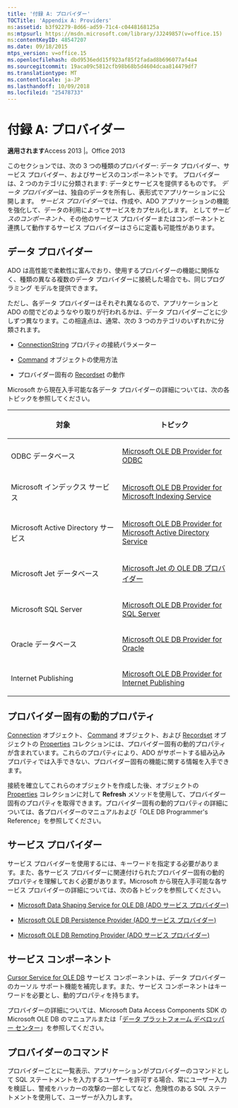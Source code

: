 ```yaml
---
title: '付録 A: プロバイダー'
TOCTitle: 'Appendix A: Providers'
ms:assetid: b3f92279-8d66-ad59-71c4-c0448168125a
ms:mtpsurl: https://msdn.microsoft.com/library/JJ249857(v=office.15)
ms:contentKeyID: 48547207
ms.date: 09/18/2015
mtps_version: v=office.15
ms.openlocfilehash: dbd9536edd15f923af85f2fadad8b696077af4a4
ms.sourcegitcommit: 19aca09c5812cfb98b68b5d4604dcaa814479df7
ms.translationtype: MT
ms.contentlocale: ja-JP
ms.lasthandoff: 10/09/2018
ms.locfileid: "25478733"
---
```

# <a name="appendix-a-providers"></a>付録 A: プロバイダー


**適用されます**Access 2013 |。Office 2013


このセクションでは、次の 3 つの種類のプロバイダー: データ プロバイダー、サービス プロバイダー、およびサービスのコンポーネントです。 プロバイダーは、2 つのカテゴリに分類されます: データとサービスを提供するものです。 *データ プロバイダー*は、独自のデータを所有し、表形式でアプリケーションに公開します。 *サービス プロバイダー*では、作成や、ADO アプリケーションの機能を強化して、データの利用によってサービスをカプセル化します。 として*サービスのコンポーネント*、その他のサービス プロバイダーまたはコンポーネントと連携して動作するサービス プロバイダーはさらに定義も可能性があります。

## <a name="data-providers"></a>データ プロバイダー

ADO は高性能で柔軟性に富んでおり、使用するプロバイダーの機能に関係なく、種類の異なる複数のデータ プロバイダーに接続した場合でも、同じプログラミング モデルを提供できます。

ただし、各データ プロバイダーはそれぞれ異なるので、アプリケーションと ADO の間でどのようなやり取りが行われるかは、データ プロバイダーごとに少しずつ異なります。この相違点は、通常、次の 3 つのカテゴリのいずれかに分類されます。

  - [ConnectionString](connectionstring-property-ado.md) プロパティの接続パラメーター

  - [Command](command-object-ado.md) オブジェクトの使用方法

  - プロバイダー固有の [Recordset](recordset-object-ado.md) の動作

Microsoft から現在入手可能な各データ プロバイダーの詳細については、次の各トピックを参照してください。

<table>
<colgroup>
<col style="width: 50%" />
<col style="width: 50%" />
</colgroup>
<thead>
<tr class="header">
<th><p>対象</p></th>
<th><p>トピック</p></th>
</tr>
</thead>
<tbody>
<tr class="odd">
<td><p>ODBC データベース</p></td>
<td><p><a href="microsoft-ole-db-provider-for-odbc.md">Microsoft OLE DB Provider for ODBC</a></p></td>
</tr>
<tr class="even">
<td><p>Microsoft インデックス サービス</p></td>
<td><p><a href="microsoft-ole-db-provider-for-microsoft-indexing-service.md">Microsoft OLE DB Provider for Microsoft Indexing Service</a></p></td>
</tr>
<tr class="odd">
<td><p>Microsoft Active Directory サービス</p></td>
<td><p><a href="microsoft-ole-db-provider-for-microsoft-active-directory-service.md">Microsoft OLE DB Provider for Microsoft Active Directory Service</a></p></td>
</tr>
<tr class="even">
<td><p>Microsoft Jet データベース</p></td>
<td><p><a href="microsoft-ole-db-provider-for-microsoft-jet.md">Microsoft Jet の OLE DB プロバイダー</a></p></td>
</tr>
<tr class="odd">
<td><p>Microsoft SQL Server</p></td>
<td><p><a href="microsoft-ole-db-provider-for-sql-server.md">Microsoft OLE DB Provider for SQL Server</a></p></td>
</tr>
<tr class="even">
<td><p>Oracle データベース</p></td>
<td><p><a href="microsoft-ole-db-provider-for-oracle.md">Microsoft OLE DB Provider for Oracle</a></p></td>
</tr>
<tr class="odd">
<td><p>Internet Publishing</p></td>
<td><p><a href="microsoft-ole-db-provider-for-internet-publishing.md">Microsoft OLE DB Provider for Internet Publishing</a></p></td>
</tr>
</tbody>
</table>


## <a name="provider-specific-dynamic-properties"></a>プロバイダー固有の動的プロパティ

[Connection](properties-collection-ado.md) オブジェクト、 [Command](connection-object-ado.md) オブジェクト、および [Recordset](command-object-ado.md) オブジェクトの [Properties](recordset-object-ado.md) コレクションには、プロバイダー固有の動的プロパティが含まれています。これらのプロパティにより、ADO がサポートする組み込みプロパティでは入手できない、プロバイダー固有の機能に関する情報を入手できます。

接続を確立してこれらのオブジェクトを作成した後、オブジェクトの [Properties](refresh-method-ado.md) コレクションに対して **Refresh** メソッドを使用して、プロバイダー固有のプロパティを取得できます。プロバイダー固有の動的プロパティの詳細については、各プロバイダーのマニュアルおよび「OLE DB Programmer's Reference」を参照してください。

## <a name="service-providers"></a>サービス プロバイダー

サービス プロバイダーを使用するには、キーワードを指定する必要があります。また、各サービス プロバイダーに関連付けられたプロバイダー固有の動的プロパティを理解しておく必要があります。Microsoft から現在入手可能な各サービス プロバイダーの詳細については、次の各トピックを参照してください。

  - [Microsoft Data Shaping Service for OLE DB (ADO サービス プロバイダー)](microsoft-data-shaping-service-for-ole-db-ado-service-provider.md)

  - [Microsoft OLE DB Persistence Provider (ADO サービス プロバイダー)](microsoft-ole-db-persistence-provider-ado-service-provider.md)

  - [Microsoft OLE DB Remoting Provider (ADO サービス プロバイダー)](microsoft-ole-db-remoting-provider-ado-service-provider.md)

## <a name="service-components"></a>サービス コンポーネント

[Cursor Service for OLE DB](microsoft-cursor-service-for-ole-db-ado-service-component.md) サービス コンポーネントは、データ プロバイダーのカーソル サポート機能を補完します。また、サービス コンポーネントはキーワードを必要とし、動的プロパティを持ちます。

プロバイダーの詳細については、Microsoft Data Access Components SDK の Microsoft OLE DB のマニュアルまたは「[データ プラットフォーム デベロッパー センター](https://msdn.microsoft.com/data/default.aspx)」を参照してください。

## <a name="provider-commands"></a>プロバイダーのコマンド

プロバイダーごとに一覧表示、アプリケーションがプロバイダーのコマンドとして SQL ステートメントを入力するユーザーを許可する場合、常にユーザー入力を検証し、警戒をハッカーの攻撃の一部としてなど、危険性のある SQL ステートメントを使用して、ユーザーが入力します。

